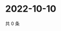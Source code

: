 # 2022-10-10

共 0 条

<!-- BEGIN WEIBO -->
<!-- 最后更新时间 Mon Oct 10 2022 14:02:39 GMT+0800 (China Standard Time) -->

<!-- END WEIBO -->
